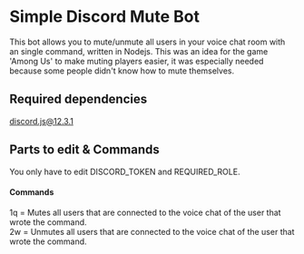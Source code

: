 # Simple Discord Mute Bot
This bot allows you to mute/unmute all users in your voice chat room with an single command, written in Nodejs.
This was an idea for the game 'Among Us' to make muting players easier, it was especially needed because some people didn't know how to mute themselves.

## Required dependencies
discord.js@12.3.1

## Parts to edit & Commands
You only have to edit DISCORD_TOKEN and REQUIRED_ROLE.
#### Commands
1q = Mutes all users that are connected to the voice chat of the user that wrote the command.</br>
2w = Unmutes all users that are connected to the voice chat of the user that wrote the command.
